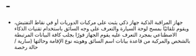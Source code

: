 # -
- جهاز المراقبة الذكية  جهاز ذكي يثبت على مركبات الدوريات أو في نقاط التفتيش، ويقوم تلقائيًا بمسح لوحة السيارة والتعرف على وجه السائق باستخدام تقنيات الذكاء الاصطناعي  بمجرد التعرف عليه يقوم الجهاز فورًا بجلب كافة البيانات المرتبطة بالشخص والمركبة من قاعدة بيانات اسم السائق وهويته نوع الإقامة وحالتها (سارية / حالة رخصة 
